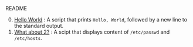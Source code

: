 README

0. [Hello World](./0-hello_world) : A script that prints `Hello, World`, followed by a new line to the standard output.
3. [What about 2?](./3-twofiles) : A scipt that displays content of `/etc/passwd` and `/etc/hosts`.
